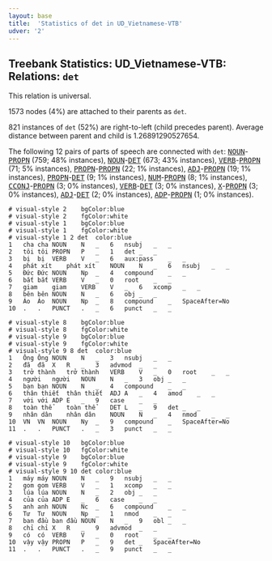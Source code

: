 ```yaml
---
layout: base
title:  'Statistics of det in UD_Vietnamese-VTB'
udver: '2'
---
```


## Treebank Statistics: UD_Vietnamese-VTB: Relations: `det`

This relation is universal.

1573 nodes (4%) are attached to their parents as `det`.

821 instances of `det` (52%) are right-to-left (child precedes parent).
Average distance between parent and child is 1.26891290527654.

The following 12 pairs of parts of speech are connected with `det`: <tt><a href="vi_vtb-pos-NOUN.html">NOUN</a></tt>-<tt><a href="vi_vtb-pos-PROPN.html">PROPN</a></tt> (759; 48% instances), <tt><a href="vi_vtb-pos-NOUN.html">NOUN</a></tt>-<tt><a href="vi_vtb-pos-DET.html">DET</a></tt> (673; 43% instances), <tt><a href="vi_vtb-pos-VERB.html">VERB</a></tt>-<tt><a href="vi_vtb-pos-PROPN.html">PROPN</a></tt> (71; 5% instances), <tt><a href="vi_vtb-pos-PROPN.html">PROPN</a></tt>-<tt><a href="vi_vtb-pos-PROPN.html">PROPN</a></tt> (22; 1% instances), <tt><a href="vi_vtb-pos-ADJ.html">ADJ</a></tt>-<tt><a href="vi_vtb-pos-PROPN.html">PROPN</a></tt> (19; 1% instances), <tt><a href="vi_vtb-pos-PROPN.html">PROPN</a></tt>-<tt><a href="vi_vtb-pos-DET.html">DET</a></tt> (9; 1% instances), <tt><a href="vi_vtb-pos-NUM.html">NUM</a></tt>-<tt><a href="vi_vtb-pos-PROPN.html">PROPN</a></tt> (8; 1% instances), <tt><a href="vi_vtb-pos-CCONJ.html">CCONJ</a></tt>-<tt><a href="vi_vtb-pos-PROPN.html">PROPN</a></tt> (3; 0% instances), <tt><a href="vi_vtb-pos-VERB.html">VERB</a></tt>-<tt><a href="vi_vtb-pos-DET.html">DET</a></tt> (3; 0% instances), <tt><a href="vi_vtb-pos-X.html">X</a></tt>-<tt><a href="vi_vtb-pos-PROPN.html">PROPN</a></tt> (3; 0% instances), <tt><a href="vi_vtb-pos-ADJ.html">ADJ</a></tt>-<tt><a href="vi_vtb-pos-DET.html">DET</a></tt> (2; 0% instances), <tt><a href="vi_vtb-pos-ADP.html">ADP</a></tt>-<tt><a href="vi_vtb-pos-PROPN.html">PROPN</a></tt> (1; 0% instances).


~~~ conllu
# visual-style 2	bgColor:blue
# visual-style 2	fgColor:white
# visual-style 1	bgColor:blue
# visual-style 1	fgColor:white
# visual-style 1 2 det	color:blue
1	cha	cha	NOUN	N	_	6	nsubj	_	_
2	tôi	tôi	PROPN	P	_	1	det	_	_
3	bị	bị	VERB	V	_	6	aux:pass	_	_
4	phát xít	phát xít	NOUN	N	_	6	nsubj	_	_
5	Đức	Đức	NOUN	Np	_	4	compound	_	_
6	bắt	bắt	VERB	V	_	0	root	_	_
7	giam	giam	VERB	V	_	6	xcomp	_	_
8	bên	bên	NOUN	N	_	6	obj	_	_
9	Áo	Áo	NOUN	Np	_	8	compound	_	SpaceAfter=No
10	.	.	PUNCT	.	_	6	punct	_	_

~~~


~~~ conllu
# visual-style 8	bgColor:blue
# visual-style 8	fgColor:white
# visual-style 9	bgColor:blue
# visual-style 9	fgColor:white
# visual-style 9 8 det	color:blue
1	Ông	Ông	NOUN	N	_	3	nsubj	_	_
2	đã	đã	X	R	_	3	advmod	_	_
3	trở thành	trở thành	VERB	V	_	0	root	_	_
4	người	người	NOUN	N	_	3	obj	_	_
5	bạn	bạn	NOUN	N	_	4	compound	_	_
6	thân thiết	thân thiết	ADJ	A	_	4	amod	_	_
7	với	với	ADP	E	_	9	case	_	_
8	toàn thể	toàn thể	DET	L	_	9	det	_	_
9	nhân dân	nhân dân	NOUN	N	_	4	nmod	_	_
10	VN	VN	NOUN	Ny	_	9	compound	_	SpaceAfter=No
11	.	.	PUNCT	.	_	3	punct	_	_

~~~


~~~ conllu
# visual-style 10	bgColor:blue
# visual-style 10	fgColor:white
# visual-style 9	bgColor:blue
# visual-style 9	fgColor:white
# visual-style 9 10 det	color:blue
1	máy	máy	NOUN	N	_	9	nsubj	_	_
2	gom	gom	VERB	V	_	1	xcomp	_	_
3	lúa	lúa	NOUN	N	_	2	obj	_	_
4	của	của	ADP	E	_	6	case	_	_
5	anh	anh	NOUN	Nc	_	6	compound	_	_
6	Tư	Tư	NOUN	Np	_	1	nmod	_	_
7	ban đầu	ban đầu	NOUN	N	_	9	obl	_	_
8	chỉ	chỉ	X	R	_	9	advmod	_	_
9	có	có	VERB	V	_	0	root	_	_
10	vậy	vậy	PROPN	P	_	9	det	_	SpaceAfter=No
11	.	.	PUNCT	.	_	9	punct	_	_

~~~


